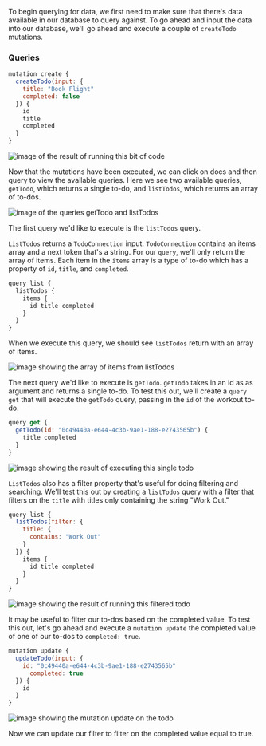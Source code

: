 To begin querying for data, we first need to make sure that there's data available in our database to query against. To go ahead and input the data into our database, we'll go ahead and execute a couple of `createTodo` mutations.

### Queries
```javascript
mutation create {
  createTodo(input: {
    title: "Book Flight"
    completed: false
  }) {
    id 
    title 
    completed
  }
}
```
![image of the result of running this bit of code](https://res.cloudinary.com/dg3gyk0gu/image/upload/v1542665286/transcript-images/aws-executing-queries-within-the-aws-appsync-console-book-flight.png)

Now that the mutations have been executed, we can click on docs and then query to view the available queries. Here we see two available queries, `getTodo`, which returns a single to-do, and `listTodos`, which returns an array of to-dos. 

![image of the queries getTodo and listTodos](https://res.cloudinary.com/dg3gyk0gu/image/upload/v1542665287/transcript-images/aws-executing-queries-within-the-aws-appsync-console-docs-queries.png)

The first query we'd like to execute is the `listTodos` query.

`ListTodos` returns a `TodoConnection` input. `TodoConnection` contains an items array and a next token that's a string. For our `query`, we'll only return the array of items. Each item in the `items` array is a type of to-do which has a property of `id`, `title`, and `completed`. 

```javascript
query list {
  listTodos {
    items {
      id title completed
    }
  }
}
```

When we execute this query, we should see `listTodos` return with an array of items.

![image showing the array of items from listTodos](https://res.cloudinary.com/dg3gyk0gu/image/upload/v1542665288/transcript-images/aws-executing-queries-within-the-aws-appsync-console-list-todos.png)

The next query we'd like to execute is `getTodo`. `getTodo` takes in an id as as argument and returns a single to-do. To test this out, we'll create a `query get` that will execute the `getTodo` query, passing in the `id` of the workout to-do.

```javascript
query get {
  getTodo(id: "0c49440a-e644-4c3b-9ae1-188-e2743565b") {
    title completed
  }
}
```
![image showing the result of executing this single todo](https://res.cloudinary.com/dg3gyk0gu/image/upload/v1542665291/transcript-images/aws-executing-queries-within-the-aws-appsync-console-single-todos.png)

`ListTodos` also has a filter property that's useful for doing filtering and searching. We'll test this out by creating a `listTodos` query with a filter that filters on the `title` with titles only containing the string "Work Out."

```javascript
query list {
  listTodos(filter: {
    title: {
      contains: "Work Out"
    }
  }) {
    items {
      id title completed
    }
  }
}
```

![image showing the result of running this filtered todo](https://res.cloudinary.com/dg3gyk0gu/image/upload/v1542665291/transcript-images/aws-executing-queries-within-the-aws-appsync-console-single-todos.png-contain.png)


It may be useful to filter our to-dos based on the completed value. To test this out, let's go ahead and execute a `mutation update` the completed value of one of our to-dos to `completed: true`.

```javascript
mutation update {
  updateTodo(input: {
    id: "0c49440a-e644-4c3b-9ae1-188-e2743565b"
      completed: true
  }) {
    id
  }
}
```
![image showing the mutation update on the todo](https://res.cloudinary.com/dg3gyk0gu/image/upload/v1542665288/transcript-images/aws-executing-queries-within-the-aws-appsync-console-mutuation-update.png)

Now we can update our filter to filter on the completed value equal to true.
